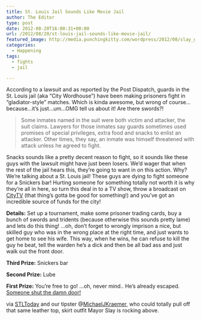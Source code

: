 ```yaml
---
title: St. Louis Jail Sounds Like Movie Jail
author: The Editor
type: post
date: 2012-08-20T16:00:31+00:00
url: /2012/08/20/st-louis-jail-sounds-like-movie-jail/
featured_image: http://media.punchingkitty.com/wordpress/2012/08/slay_gladiator.jpg
categories:
  - Happening
tags:
  - fights
  - jail

---
```

According to a lawsuit and as reported by the Post Dispatch, guards in the St. Louis jail (aka &#8220;City Wordhouse&#8221;) have been making prisoners fight in &#8220;gladiator-style&#8221; matches. Which is kinda awesome, but wrong of course&#8230;because&#8230;it&#8217;s just&#8230;um&#8230;OMG tell us about it! Are there swords?!

> Some inmates named in the suit were both victim and attacker, the suit claims. Lawyers for those inmates say guards sometimes used promises of special privileges, extra food and snacks to enlist an attacker. Other times, they say, an inmate was himself threatened with attack unless he agreed to fight.

Snacks sounds like a pretty decent reason to fight, so it sounds like these guys with the lawsuit might have just been losers. We&#8217;d wager that when the rest of the jail hears this, they&#8217;re going to want in on this action. Why? We&#8217;re talking about a St. Louis jail! These guys are dying to fight someone for a Snickers bar! Hurting someone for something totally not worth it is why they&#8217;re all in here, so turn this deal in to a TV show, throw a broadcast on <a href="http://www.stltv.net/" target="_blank">CityTV</a> (that thing&#8217;s gotta be good for something!) and you&#8217;ve got an incredible source of funds for the city!

**Details:** Set up a tournament, make some prisoner trading cards, buy a bunch of swords and tridents (because otherwise this sounds pretty lame) and lets do this thing! &#8230;oh, don&#8217;t forget to wrongly imprison a nice, but skilled guy who was in the wrong place at the right time, and just wants to get home to see his wife. This way, when he wins, he can refuse to kill the guy he beat, tell the warden he&#8217;s a dick and then be all bad ass and just walk out the front door.

**Third Prize:** Snickers bar

**Second Prize:** Lube

**First Prize:** You&#8217;re free to go! &#8230;oh, never mind.. He&#8217;s already escaped. <a href="http://punchingkitty.com/2011/09/19/st-louis-cant-even-keep-the-few-criminals-they-do-catch-in-jail/" target="_blank">Someone shut the damn door!</a>

via <a href="http://www.stltoday.com/news/local/crime-and-courts/suit-says-guards-ran-gladiator-matches-in-st-louis-jail/article_8e41a564-e8a0-11e1-aad1-0019bb30f31a.html" target="_blank">STLToday</a> and our tipster @<a href="http://twitter.com/MichaelJKraemer" target="_blank">MichaelJKraemer</a>, who could totally pull off that same leather top, skirt outfit Mayor Slay is rocking above.